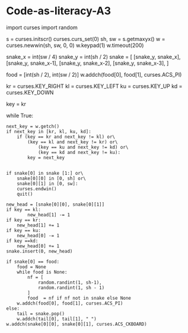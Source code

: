# Code-as-literacy-A3
import curses
import random

s = curses.initscr()
curses.curs_set(0)
sh, sw = s.getmaxyx()
w = curses.newwin(sh, sw, 0, 0)
w.keypad(1)
w.timeout(200)


snake_x = int(sw / 4)
snake_y = int(sh / 2)
snake = [
    [snake_y, snake_x],
    [snake_y, snake_x-1],
    [snake_y, snake_x-2],
    [snake_y, snake_x-3],
]


food = [int(sh / 2), int(sw / 2)]
w.addch(food[0], food[1], curses.ACS_PI)


kr = curses.KEY_RIGHT
kl = curses.KEY_LEFT
ku = curses.KEY_UP
kd = curses.KEY_DOWN

key = kr


while True:

    next_key = w.getch()
    if next_key in [kr, kl, ku, kd]:
        if (key == kr and next_key != kl) or\
            (key == kl and next_key != kr) or\
                (key == ku and next_key != kd) or\
                (key == kd and next_key != ku):
            key = next_key


    if snake[0] in snake [1:] or\
        snake[0][0] in [0, sh] or\
        snake[0][1] in [0, sw]:
        curses.endwin()
        quit()

    new_head = [snake[0][0], snake[0][1]]
    if key == kl:
            new_head[1] -= 1
    if key == kr:
        new_head[1] += 1
    if key == ku:
        new_head[0] -= 1
    if key ==kd:
        new_head[0] += 1
    snake.insert(0, new_head)

    if snake[0] == food:
        food = None
        while food is None:
            nf = [
                random.randint(1, sh-1),
                random.randint(1, sh - 1)
            ]
            food  = nf if nf not in snake else None
        w.addch(food[0], food[1], curses.ACS_PI)
    else:
        tail = snake.pop()
        w.addch(tail[0], tail[1], " ")
    w.addch(snake[0][0], snake[0][1], curses.ACS_CKBOARD)
